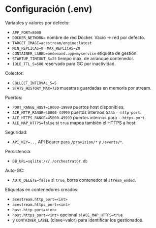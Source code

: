 # Configuración (.env)

Variables y valores por defecto:

- `APP_PORT=8000`
- `DOCKER_NETWORK=` nombre de red Docker. Vacío → red por defecto.
- `TARGET_IMAGE=acestream/engine:latest`
- `MIN_REPLICAS=0` · `MAX_REPLICAS=20`
- `CONTAINER_LABEL=ondemand.app=myservice` etiqueta de gestión.
- `STARTUP_TIMEOUT_S=25` tiempo máx. de arranque contenedor.
- `IDLE_TTL_S=600` reservado para GC por inactividad.

Colector:
- `COLLECT_INTERVAL_S=5`
- `STATS_HISTORY_MAX=720` muestras guardadas en memoria por stream.

Puertos:
- `PORT_RANGE_HOST=19000-19999` puertos host disponibles.
- `ACE_HTTP_RANGE=40000-44999` puertos internos para `--http-port`.
- `ACE_HTTPS_RANGE=45000-49999` puertos internos para `--https-port`.
- `ACE_MAP_HTTPS=false` si `true` mapea también el HTTPS a host.

Seguridad:
- `API_KEY=...` API Bearer para `/provision/*` y `/events/*`.

Persistencia:
- `DB_URL=sqlite:///./orchestrator.db`

Auto-GC:
- `AUTO_DELETE=false` si `true`, borra contenedor al `stream_ended`.

Etiquetas en contenedores creados:
- `acestream.http_port=<int>`
- `acestream.https_port=<int>`
- `host.http_port=<int>`
- `host.https_port=<int>` opcional si `ACE_MAP_HTTPS=true`
- y `CONTAINER_LABEL` (clave=valor) para identificar los gestionados.

